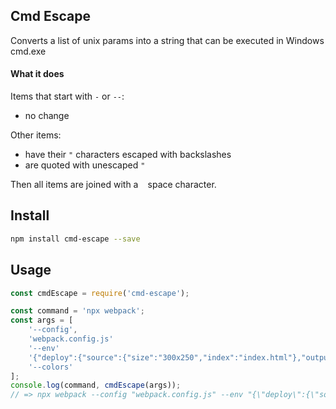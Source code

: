 ## Cmd Escape

Converts a list of unix params into a string that can be executed in Windows cmd.exe

#### What it does

Items that start with `-` or `--`:
 - no change 

Other items:
 - have their `"` characters escaped with backslashes
 - are quoted with unescaped `"`

Then all items are joined with a ` ` space character.

## Install
```bash
npm install cmd-escape --save
```

## Usage
```javascript
const cmdEscape = require('cmd-escape');

const command = 'npx webpack';
const args = [
	'--config',
	'webpack.config.js'
	'--env'
	'{"deploy":{"source":{"size":"300x250","index":"index.html"},"output":{"debug":false,"context":"./3-traffic"},"profile":{"name":"default","adEnvironment":{"id":"default","runPath":"","adPath":""}}},"watch":{"api":"http://10.0.7.126:5200/api","key":"/default/300x250/index.html","watch":{"start":"/watch-start","stop":"/watch-stop","complete":"/watch-complete"},"processing":{"start":"/processing-start","stop":"/processing-stop"},"error":{"dispatch":"/error-dispatch","reset":"/error-reset"}}}'
	'--colors'
];
console.log(command, cmdEscape(args));
// => npx webpack --config "webpack.config.js" --env "{\"deploy\":{\"source\":{\"size\":\"300x250\",\"index\":\"index.html\"}}}" --colors
```




